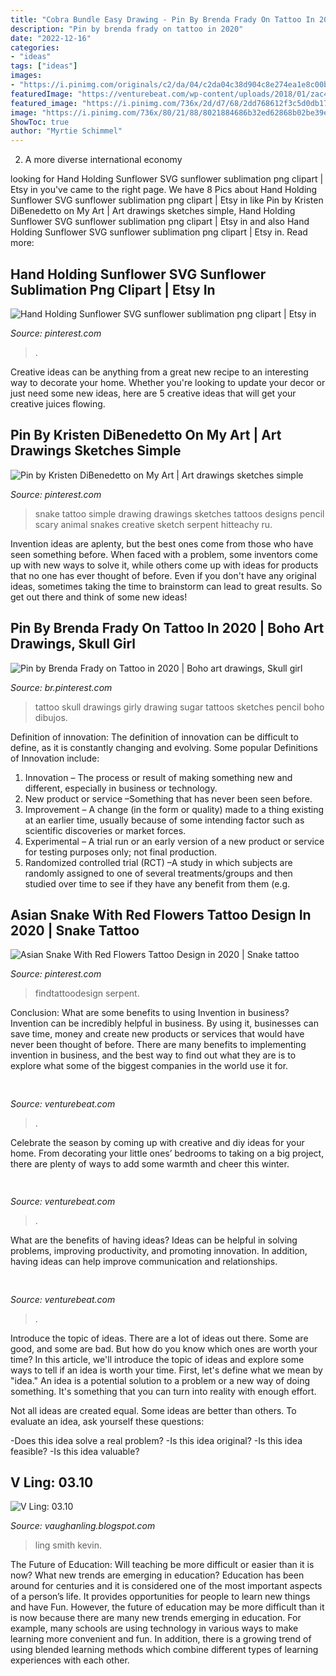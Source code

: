 ```yaml
---
title: "Cobra Bundle Easy Drawing - Pin By Brenda Frady On Tattoo In 2020"
description: "Pin by brenda frady on tattoo in 2020"
date: "2022-12-16"
categories:
- "ideas"
tags: ["ideas"]
images:
- "https://i.pinimg.com/originals/c2/da/04/c2da04c38d904c8e274ea1e8c00bb5c1.jpg"
featuredImage: "https://venturebeat.com/wp-content/uploads/2018/01/zac41361_rgb.jpg?w=800"
featured_image: "https://i.pinimg.com/736x/2d/d7/68/2dd768612f3c5d0db179daee2d7fe5d3.jpg"
image: "https://i.pinimg.com/736x/80/21/88/8021884686b32ed62868b02be39eda6d.jpg"
ShowToc: true
author: "Myrtie Schimmel"
---
```



2. A more diverse international economy 

	

		
looking for Hand Holding Sunflower SVG sunflower sublimation png clipart | Etsy in you've came to the right page. We have 8 Pics about Hand Holding Sunflower SVG sunflower sublimation png clipart | Etsy in like Pin by Kristen DiBenedetto on My Art | Art drawings sketches simple, Hand Holding Sunflower SVG sunflower sublimation png clipart | Etsy in and also Hand Holding Sunflower SVG sunflower sublimation png clipart | Etsy in. Read more:
		
    
## Hand Holding Sunflower SVG Sunflower Sublimation Png Clipart | Etsy In

<img loading=lazy src="https://i.pinimg.com/736x/2d/d7/68/2dd768612f3c5d0db179daee2d7fe5d3.jpg" onerror="this.onerror=null;this.src='https://tse1.mm.bing.net/th?id=OIP.pEsxhIjGDKZxRkpRv5w2eAHaHa&amp;pid=15.1';" alt="Hand Holding Sunflower SVG sunflower sublimation png clipart | Etsy in">

_Source: pinterest.com_

>. 

	

Creative ideas can be anything from a great new recipe to an interesting way to decorate your home. Whether you're looking to update your decor or just need some new ideas, here are 5 creative ideas that will get your creative juices flowing.

    
## Pin By Kristen DiBenedetto On My Art | Art Drawings Sketches Simple

<img loading=lazy src="https://i.pinimg.com/originals/c2/da/04/c2da04c38d904c8e274ea1e8c00bb5c1.jpg" onerror="this.onerror=null;this.src='https://tse2.mm.bing.net/th?id=OIP.fwszYKK7hu98lNtdcO6QhwHaJ4&amp;pid=15.1';" alt="Pin by Kristen DiBenedetto on My Art | Art drawings sketches simple">

_Source: pinterest.com_

>snake tattoo simple drawing drawings sketches tattoos designs pencil scary animal snakes creative sketch serpent hitteachy ru. 

	

Invention ideas are aplenty, but the best ones come from those who have seen something before. When faced with a problem, some inventors come up with new ways to solve it, while others come up with ideas for products that no one has ever thought of before. Even if you don't have any original ideas, sometimes taking the time to brainstorm can lead to great results. So get out there and think of some new ideas!

    
## Pin By Brenda Frady On Tattoo In 2020 | Boho Art Drawings, Skull Girl

<img loading=lazy src="https://i.pinimg.com/736x/80/21/88/8021884686b32ed62868b02be39eda6d.jpg" onerror="this.onerror=null;this.src='https://tse2.mm.bing.net/th?id=OIP.Vhyfv0m5GV_KdB9xIU-qHAHaKM&amp;pid=15.1';" alt="Pin by Brenda Frady on Tattoo in 2020 | Boho art drawings, Skull girl">

_Source: br.pinterest.com_

>tattoo skull drawings girly drawing sugar tattoos sketches pencil boho dibujos. 

	

Definition of innovation:
The definition of innovation can be difficult to define, as it is constantly changing and evolving. Some popular Definitions of Innovation include:
1. Innovation – The process or result of making something new and different, especially in business or technology.
2. New product or service –Something that has never been seen before.
3. Improvement – A change (in the form or quality) made to a thing existing at an earlier time, usually because of some intending factor such as scientific discoveries or market forces.
4. Experimental – A trial run or an early version of a new product or service for testing purposes only; not final production. 
5. Randomized controlled trial (RCT) –A study in which subjects are randomly assigned to one of several treatments/groups and then studied over time to see if they have any benefit from them (e.g.

    
## Asian Snake With Red Flowers Tattoo Design In 2020 | Snake Tattoo

<img loading=lazy src="https://i.pinimg.com/originals/c1/c3/91/c1c391850bb4d5998bdc0c6e392311da.jpg" onerror="this.onerror=null;this.src='https://tse2.mm.bing.net/th?id=OIP.hP89eYn2OZwom0clwkakggAAAA&amp;pid=15.1';" alt="Asian Snake With Red Flowers Tattoo Design in 2020 | Snake tattoo">

_Source: pinterest.com_

>findtattoodesign serpent. 

	

Conclusion: What are some benefits to using Invention in business?
Invention can be incredibly helpful in business. By using it, businesses can save time, money and create new products or services that would have never been thought of before. There are many benefits to implementing invention in business, and the best way to find out what they are is to explore what some of the biggest companies in the world use it for.

    
## 

<img loading=lazy src="https://venturebeat.com/wp-content/uploads/2017/08/netflix_logo.png?w=800" onerror="this.onerror=null;this.src='https://tse3.mm.bing.net/th?id=OIP.dzrdIPuyiZl9ttMEJQt71AHaDt&amp;pid=15.1';" alt="">

_Source: venturebeat.com_

>. 

	

Celebrate the season by coming up with creative and diy ideas for your home. From decorating your little ones’ bedrooms to taking on a big project, there are plenty of ways to add some warmth and cheer this winter.

    
## 

<img loading=lazy src="https://venturebeat.com/wp-content/uploads/2019/10/IMG_2313D-e1572529403907.jpeg" onerror="this.onerror=null;this.src='https://tse1.mm.bing.net/th?id=OIP.9w9Ddnl15PIqkIcPvx4CngHaDt&amp;pid=15.1';" alt="">

_Source: venturebeat.com_

>. 

	

What are the benefits of having ideas?
Ideas can be helpful in solving problems, improving productivity, and promoting innovation. In addition, having ideas can help improve communication and relationships.

    
## 

<img loading=lazy src="https://venturebeat.com/wp-content/uploads/2018/01/zac41361_rgb.jpg?w=800" onerror="this.onerror=null;this.src='https://tse4.mm.bing.net/th?id=OIP.J2ZubWp3pAFTO0RZTCCAuQHaE7&amp;pid=15.1';" alt="">

_Source: venturebeat.com_

>. 

	

Introduce the topic of ideas.
There are a lot of ideas out there. Some are good, and some are bad. But how do you know which ones are worth your time? In this article, we'll introduce the topic of ideas and explore some ways to tell if an idea is worth your time.
First, let's define what we mean by "idea." An idea is a potential solution to a problem or a new way of doing something. It's something that you can turn into reality with enough effort.

Not all ideas are created equal. Some ideas are better than others. To evaluate an idea, ask yourself these questions:

-Does this idea solve a real problem?
-Is this idea original?
-Is this idea feasible?
-Is this idea valuable?

    
## V Ling: 03.10

<img loading=lazy src="http://3.bp.blogspot.com/_annTPGBcsB4/S7F5BaE2GxI/AAAAAAAADMA/CSxAj4s5-mw/s400/S5000931.JPG" onerror="this.onerror=null;this.src='https://tse3.mm.bing.net/th?id=OIP.Y9JSHXcdrDx_VG2kk2285gAAAA&amp;pid=15.1';" alt="V Ling: 03.10">

_Source: vaughanling.blogspot.com_

>ling smith kevin. 

	

The Future of Education: Will teaching be more difficult or easier than it is now? What new trends are emerging in education?
Education has been around for centuries and it is considered one of the most important aspects of a person’s life. It provides opportunities for people to learn new things and have Fun. However, the future of education may be more difficult than it is now because there are many new trends emerging in education. For example, many schools are using technology in various ways to make learning more convenient and fun. In addition, there is a growing trend of using blended learning methods which combine different types of learning experiences with each other.

